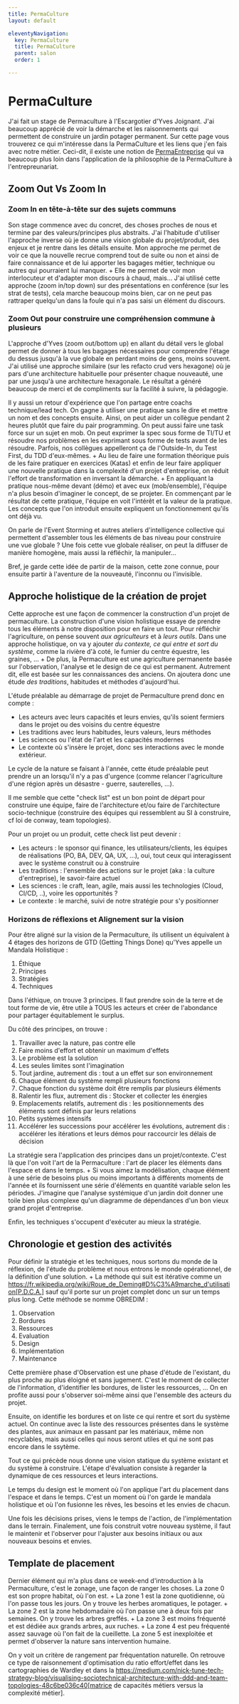 ```yaml
---
title: PermaCulture
layout: default

eleventyNavigation:
  key: PermaCulture
  title: PermaCulture
  parent: salon
  order: 1

---
```


# PermaCulture

J'ai fait un stage de Permaculture à l'Escargotier d'Yves Joignant.
J'ai beaucoup apprécié de voir la démarche et les raisonnements qui permettent de construire un jardin potager permanent.
Sur cette page vous trouverez ce qui m'intéresse dans la PermaCulture et les liens que j'en fais avec notre métier.
Ceci-dit, il existe une notion de [PermaEntreprise](https://www.permaentreprise.fr/) qui va beaucoup plus loin dans l'application de la philosophie de la PermaCulture à l'entrepreunariat.

## Zoom Out Vs Zoom In

### Zoom In en tête-à-tête sur des sujets communs

Son stage commence avec du concret, des choses proches de nous et termine par des valeurs/principes plus abstraits.
J'ai l'habitude d'utiliser l'approche inverse où je donne une vision globale du projet/produit, des enjeux et je rentre dans les détails ensuite.
Mon approche me permet de voir ce que la nouvelle recrue comprend tout de suite ou non et ainsi de faire connaissance et de lui apporter les bagages métier, technique ou autres qui pourraient lui manquer. +
Elle me permet de voir mon interlocuteur et d'adapter mon discours à chaud, mais...
J'ai utilisé cette approche (zoom in/top down) sur des présentations en conférence (sur les strat de tests), cela marche beaucoup moins bien, car on ne peut pas rattraper quelqu'un dans la foule qui n'a pas saisi un élément du discours.

### Zoom Out pour construire une compréhension commune à plusieurs

L'approche d'Yves (zoom out/bottom up) en allant du détail vers le global permet de donner à tous les bagages nécessaires pour comprendre l'étage du dessus jusqu'à la vue globale en perdant moins de gens, moins souvent.
J'ai utilisé une approche similaire (sur les refacto crud vers hexagone) où je pars d'une architecture habituelle pour présenter chaque nouveauté, une par une jusqu'à une architecture hexagonale.
Le résultat a généré beaucoup de merci et de compliments sur la facilité à suivre, la pédagogie.

Il y aussi un retour d'expérience que l'on partage entre coachs technique/lead tech.
On gagne à utiliser une pratique sans le dire et mettre un nom et des concepts ensuite.
Ainsi, on peut aider un collègue pendant 2 heures plutôt que faire du pair programming.
On peut aussi faire une task force sur un sujet en mob.
On peut exprimer la spec sous forme de TI/TU et résoudre nos problèmes en les exprimant sous forme de tests avant de les résoudre.
Parfois, nos collègues appelleront ça de l'Outside-In, du Test First, du TDD d'eux-mêmes. +
Au lieu de faire une formation théorique puis de les faire pratiquer en exercices (Katas) et enfin de leur faire appliquer une nouvelle pratique dans la complexité d'un projet d'entreprise, on réduit l'effort de transformation en inversant la démarche. +
En appliquant la pratique nous-même devant (démo) et avec eux (mob/ensemble), l'équipe n'a plus besoin d'imaginer le concept, de se projeter.
En commençant par le résultat de cette pratique, l'équipe en voit l'intérêt et la valeur de la pratique.
Les concepts que l'on introduit ensuite expliquent un fonctionnement qu'ils ont déjà vu.

On parle de l'Event Storming et autres ateliers d'intelligence collective qui permettent d'assembler tous les éléments de bas niveau pour construire une vue globale ?
Une fois cette vue globale réaliser, on peut la diffuser de manière homogène, mais aussi la réfléchir, la manipuler...

Bref, je garde cette idée de partir de la maison, cette zone connue, pour ensuite partir à l'aventure de la nouveauté, l'inconnu ou l'invisible.

## Approche holistique de la création de projet

Cette approche est une façon de commencer la construction d'un projet de permaculture.
La construction d'une vision holistique essaye de prendre tous les éléments à notre disposition pour en faire un tout.
Pour réfléchir l'agriculture, on pense souvent _aux agriculteurs_ et à _leurs outils_.
Dans une approche holistique, on va y ajouter _du contexte, ce qui entre et sort du système_, comme la rivière d'à coté, le fumier du centre équestre, les graines, ... +
De plus, la Permaculture est une agriculture permanente basée sur l'observation, l'analyse et le design de ce qui est permanent.
Autrement dit, elle est basée sur les connaissances des anciens.
On ajoutera donc une étude _des traditions_, habitudes et méthodes d'aujourd'hui.

L'étude préalable au démarrage de projet de Permaculture prend donc en compte :

* Les acteurs avec leurs capacités et leurs envies, qu'ils soient fermiers dans le projet ou des voisins du centre équestre
* Les traditions avec leurs habitudes, leurs valeurs, leurs méthodes
* Les sciences ou l'état de l'art et les capacités modernes
* Le contexte où s'insère le projet, donc ses interactions avec le monde extérieur.

Le cycle de la nature se faisant à l'année, cette étude préalable peut prendre un an lorsqu'il n'y a pas d'urgence (comme relancer l'agriculture d'une région après un désastre - guerre, sauterelles, ...).

Il me semble que cette "check list" est un bon point de départ pour construire une équipe, faire de l'architecture et/ou faire de l'architecture socio-technique (construire des équipes qui ressemblent au SI à construire, cf loi de conway, team topologies).

Pour un projet ou un produit, cette check list peut devenir :

* Les acteurs : le sponsor qui finance, les utilisateurs/clients, les équipes de réalisations (PO, BA, DEV, QA, UX, ...), oui, tout ceux qui interagissent avec le système construit ou à construire
* Les traditions : l'ensemble des actions sur le projet (aka : la culture d'entreprise), le savoir-faire actuel
* Les sciences : le craft, lean, agile, mais aussi les technologies (Cloud, CI/CD, ..), voire les opportunités ?
* Le contexte : le marché, suivi de notre stratégie pour s'y positionner

### Horizons de réflexions et Alignement sur la vision

Pour être aligné sur la vision de la Permaculture, ils utilisent un équivalent à 4 étages des horizons de GTD (Getting Things Done) qu'Yves appelle un Mandala Holistique :

1. Éthique
2. Principes
3. Stratégies
4. Techniques

Dans l'éthique, on trouve 3 principes.
Il faut prendre soin de la terre et de tout forme de vie, être utile à TOUS les acteurs et créer de l'abondance pour partager équitablement le surplus.

Du côté des principes, on trouve :

1. Travailler avec la nature, pas contre elle
2. Faire moins d'effort et obtenir un maximum d'effets
3. Le problème est la solution
4. Les seules limites sont l'imagination
5. Tout jardine, autrement dis : tout a un effet sur son environnement
6. Chaque élément du système rempli plusieurs fonctions
7. Chaque fonction du système doit être remplis par plusieurs éléments
8. Ralentir les flux, autrement dis : Stocker et collecter les énergies
9. Emplacements relatifs, autrement dis : les positionnements des éléments sont définis par leurs relations
10. Petits systèmes intensifs
11. Accélérer les successions pour accélérer les évolutions, autrement dis : accélérer les itérations et leurs démos pour raccourcir les délais de décision


La stratégie sera l'application des principes dans un projet/contexte.
C'est là que l'on voit l'art de la Permaculture :
l'art de placer les éléments dans l'espace et dans le temps. +
Si vous aimez la modélisation, chaque élément à une série de besoins plus ou moins importants à différents moments de l'année et ils fournissent une série d'éléments en quantité variable selon les périodes.
J'imagine que l'analyse systémique d'un jardin doit donner une toile bien plus complexe qu'un diagramme de dépendances d'un bon vieux grand projet d'entreprise.

Enfin, les techniques s'occupent d'exécuter au mieux la stratégie.

## Chronologie et gestion des activités

Pour définir la stratégie et les techniques, nous sortons du monde de la réflexion, de l'étude du problème et nous entrons le monde opérationnel, de la définition d'une solution. +
La méthode qui suit est itérative comme un https://fr.wikipedia.org/wiki/Roue_de_Deming#D%C3%A9marche_d'utilisation[P.D.C.A.] sauf qu'il porte sur un projet complet donc un sur un temps plus long.
Cette méthode se nomme OBREDIM :

1. Observation
2. Bordures
3. Ressources
4. Evaluation
5. Design
6. Implémentation
7. Maintenance

Cette première phase d'Observation est une phase d'étude de l'existant, du plus proche au plus éloigné et sans jugement.
C'est le moment de collecter de l'information, d'identifier les bordures, de lister les ressources, ...
On en profite aussi pour s'observer soi-même ainsi que l'ensemble des acteurs du projet.

Ensuite, on identifie les bordures et on liste ce qui rentre et sort du système actuel.
On continue avec la liste des ressources présentes dans le système des plantes, aux animaux en passant par les matériaux, même non recyclables, mais aussi celles qui nous seront utiles et qui ne sont pas encore dans le ssytème.

Tout ce qui précède nous donne une vision statique du système existant et du système à construire.
L'étape d'évaluation consiste à regarder la dynamique de ces ressources et leurs interactions.

Le temps du design est le moment où l'on applique l'art du placement dans l'espace et dans le temps.
C'est un moment où l'on garde le mandala holistique et où l'on fusionne les rêves, les besoins et les envies de chacun.

Une fois les décisions prises, viens le temps de l'action, de l'implémentation dans le terrain.
Finalement, une fois construit votre nouveau système, il faut le maintenir et l'observer pour l'ajuster aux besoins initiaux ou aux nouveaux besoins et envies.

## Template de placement

Dernier élément qui m'a plus dans ce week-end d'introduction à la Permaculture, c'est le zonage, une façon de ranger les choses.
La zone 0 est son propre habitat, où l'on est. +
La zone 1 est la zone quotidienne, où l'on passe tous les jours.
On y trouve les herbes aromatiques, le potager. +
La zone 2 est la zone hebdomadaire où l'on passe une à deux fois par semaines.
On y trouve les arbres greffés. +
La zone 3 est moins fréquenté et est dédiée aux grands arbres, aux ruches. +
La zone 4 est peu fréquenté assez sauvage où l'on fait de la cueillette.
La zone 5 est inexploitée et permet d'observer la nature sans intervention humaine.

On y voit un critère de rangement par fréquentation naturelle.
On retrouve ce type de raisonnement d'optimisation du ratio effort/effet dans les cartographies de Wardley et dans la https://medium.com/nick-tune-tech-strategy-blog/visualising-sociotechnical-architecture-with-ddd-and-team-topologies-48c6be036c40[matrice de capacités métiers versus la complexité métier].

